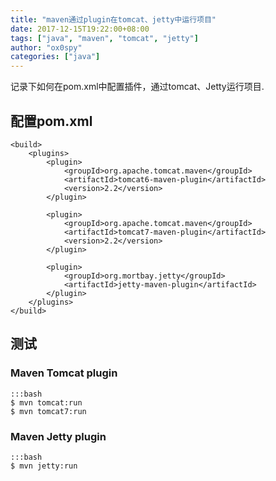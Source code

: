 ```yaml
---
title: "maven通过plugin在tomcat、jetty中运行项目"
date: 2017-12-15T19:22:00+08:00
tags: ["java", "maven", "tomcat", "jetty"]
author: "ox0spy"
categories: ["java"]
---
```


记录下如何在pom.xml中配置插件，通过tomcat、Jetty运行项目.

## 配置pom.xml

```
<build>
    <plugins>
        <plugin>
            <groupId>org.apache.tomcat.maven</groupId>
            <artifactId>tomcat6-maven-plugin</artifactId>
            <version>2.2</version>
        </plugin>

        <plugin>
            <groupId>org.apache.tomcat.maven</groupId>
            <artifactId>tomcat7-maven-plugin</artifactId>
            <version>2.2</version>
        </plugin>

        <plugin>
            <groupId>org.mortbay.jetty</groupId>
            <artifactId>jetty-maven-plugin</artifactId>
        </plugin>
    </plugins>
</build>
```

## 测试

### Maven Tomcat plugin

    :::bash
    $ mvn tomcat:run
    $ mvn tomcat7:run

### Maven Jetty plugin
    :::bash
    $ mvn jetty:run